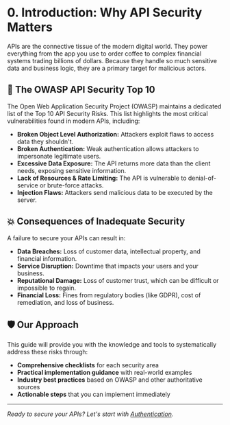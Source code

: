 # 0. Introduction: Why API Security Matters

APIs are the connective tissue of the modern digital world. They power everything from the app you use to order coffee to complex financial systems trading billions of dollars. Because they handle so much sensitive data and business logic, they are a primary target for malicious actors.

## 🚨 The OWASP API Security Top 10

The Open Web Application Security Project (OWASP) maintains a dedicated list of the Top 10 API Security Risks. This list highlights the most critical vulnerabilities found in modern APIs, including:

* **Broken Object Level Authorization:** Attackers exploit flaws to access data they shouldn't.
* **Broken Authentication:** Weak authentication allows attackers to impersonate legitimate users.
* **Excessive Data Exposure:** The API returns more data than the client needs, exposing sensitive information.
* **Lack of Resources & Rate Limiting:** The API is vulnerable to denial-of-service or brute-force attacks.
* **Injection Flaws:** Attackers send malicious data to be executed by the server.

## 💥 Consequences of Inadequate Security

A failure to secure your APIs can result in:

* **Data Breaches:** Loss of customer data, intellectual property, and financial information.
* **Service Disruption:** Downtime that impacts your users and your business.
* **Reputational Damage:** Loss of customer trust, which can be difficult or impossible to regain.
* **Financial Loss:** Fines from regulatory bodies (like GDPR), cost of remediation, and loss of business.

## 🛡️ Our Approach

This guide will provide you with the knowledge and tools to systematically address these risks through:

* **Comprehensive checklists** for each security area
* **Practical implementation guidance** with real-world examples
* **Industry best practices** based on OWASP and other authoritative sources
* **Actionable steps** that you can implement immediately

---

*Ready to secure your APIs? Let's start with [Authentication](01_Authentication.md).*